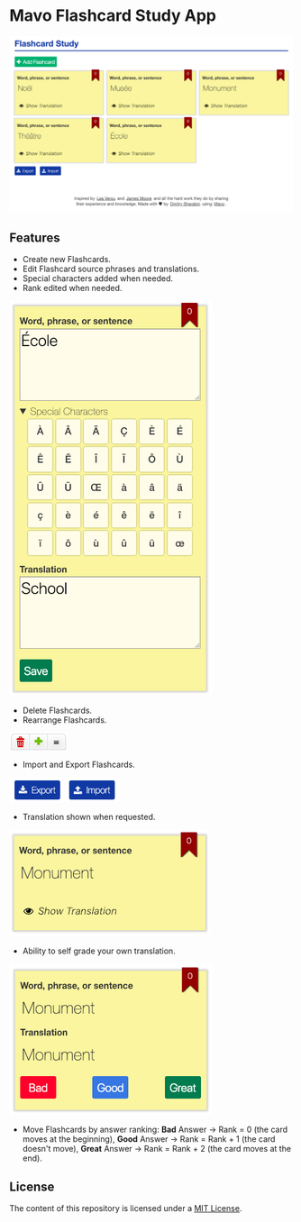 # Mavo Flashcard Study App

![Flashcard Study App|1092x680, 50%](./images/1.png)

## Features

- Create new Flashcards.
- Edit Flashcard source phrases and translations.
- Special characters added when needed.
- Rank edited when needed.

![Edit Flashcard|361x702, 50%](./images/2.png)

- Delete Flashcards.
- Rearrange Flashcards.

![Delete and Rearrange Flashcards|103x31, 100%](./images/5.png)

- Import and Export Flashcards.

![Import and Export Flashcards|196x45, 100%](./images/6.png)

- Translation shown when requested.

![Request Translation|355x190, 50%](./images/3.png)

-  Ability to self grade your own translation.

![Self Grade Translation|361x269, 50%](./images/4.png)

-  Move Flashcards by answer ranking:
   **Bad** Answer → Rank = 0 (the card moves at the beginning),
   **Good** Answer → Rank = Rank + 1 (the card doesn't move),
   **Great** Answer → Rank = Rank + 2 (the card moves at the end).

## License

The content of this repository is licensed under a [MIT License](https://opensource.org/licenses/MIT).
